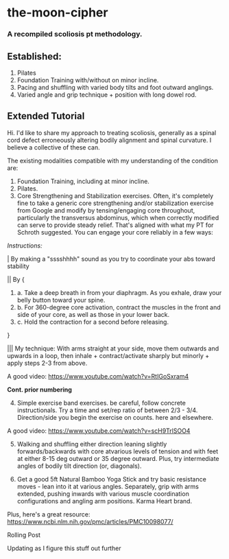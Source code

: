 # the-moon-cipher

### A recompiled scoliosis pt methodology.

## Established:
1. Pilates
2. Foundation Training with/without on minor incline.
3. Pacing and shuffling with varied body tilts and foot outward anglings.
4. Varied angle and grip technique + position with long dowel rod. 

## Extended Tutorial
Hi. I'd like to share my approach to treating scoliosis, generally as a spinal cord defect erroneously altering bodily alignment and spinal curvature. I believe a collective of these can.

The existing modalities compatible with my understanding of the condition are:

1. Foundation Training, including at minor incline.
2. Pilates.
3. Core Strengthening and Stabilization exercises. Often, it's completely fine to take a generic core strengthening and/or stabilization exercise from Google and modify by tensing/engaging core throughout, particularly the transversus abdominus, which when correctly modified can serve to provide steady relief. That's aligned with what my PT for Schroth suggested. You can engage your core reliably in a few ways:

*Instructions:*

| By making a "sssshhhh" sound as you try to coordinate your abs toward stability

|| By {

1. a. Take a deep breath in from your diaphragm. As you exhale, draw your belly button toward your spine.
2. b. For 360-degree core activation, contract the muscles in the front and side of your core, as well as those in your lower back.
3. c. Hold the contraction for a second before releasing.

}

||| My technique: With arms straight at your side, move them outwards and upwards in a loop, then inhale + contract/activate sharply but minorly + apply steps 2-3 from above.

A good video: https://www.youtube.com/watch?v=RtIGoSxram4

**Cont. prior numbering**

4. Simple exercise band exercises. be careful, follow concrete instructionals. Try a time and set/rep ratio of between 2/3 - 3/4. Direction/side you begin the exercise on counts. here and elsewhere.

A good video: https://www.youtube.com/watch?v=scH9TrlSOO4

5. Walking and shuffling either direction leaning slightly forwards/backwards with core atvarious levels of tension and with feet at either 8-15 deg outward or 35 degree outward. Plus, try intermediate angles of bodily tilt direction (or, diagonals).

6. Get a good 5ft Natural Bamboo Yoga Stick and try basic resistance moves - lean into it at various angles. Separately, grip with arms extended, pushing inwards with various muscle coordination configurations and angling arm positions. Karma Heart brand.  

Plus, here's a great resource: https://www.ncbi.nlm.nih.gov/pmc/articles/PMC10098077/

Rolling Post

Updating as I figure this stuff out further
